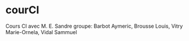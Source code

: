 # courCI
Cours CI avec M. E. Sandre
groupe: Barbot Aymeric, Brousse Louis, Vitry Marie-Ornela, Vidal Sammuel